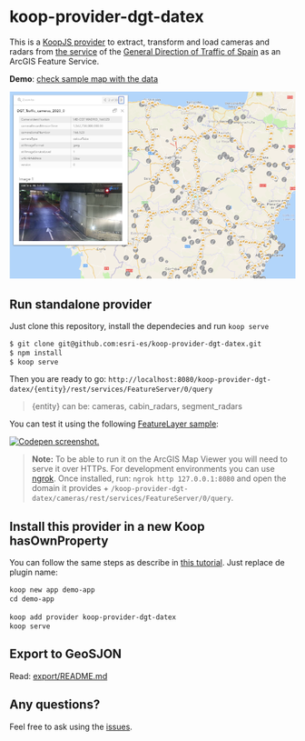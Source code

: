 # koop-provider-dgt-datex

This is a [KoopJS provider](https://koopjs.github.io/docs/available-plugins/providers) to extract, transform and load cameras and radars from [the service](http://infocar.dgt.es/datex2/dgt/CCTVSiteTablePublication/all/content.xml) of the [General Direction of Traffic of Spain](http://www.dgt.es/es/) as an ArcGIS Feature Service.

**Demo**: [check sample map with the data](https://www.arcgis.com/apps/mapviewer/index.html?webmap=23faaa6b821946ea8b7257a6afc83e00)

[![Screenshot](./_media/screenshot_dgt.png)](https://www.arcgis.com/apps/mapviewer/index.html?webmap=23faaa6b821946ea8b7257a6afc83e00)

## Run standalone provider

Just clone this repository, install the dependecies and run `koop serve`

```
$ git clone git@github.com:esri-es/koop-provider-dgt-datex.git
$ npm install
$ koop serve
```

Then you are ready to go: `http://localhost:8080/koop-provider-dgt-datex/{entity}/rest/services/FeatureServer/0/query`

> {entity} can be: cameras, cabin_radars, segment_radars

You can test it using the following [FeatureLayer sample](https://codepen.io/hhkaos/pen/WNwVMpY?editors=1000):

[![Codepen screenshot](https://user-images.githubusercontent.com/826965/95006971-6fcbd100-060a-11eb-981b-824ea6dc8794.png).](https://codepen.io/hhkaos/pen/WNwVMpY?editors=1000)

> **Note:** To be able to run it on the ArcGIS Map Viewer you will need to serve it over HTTPs. For development environments you can use [ngrok](https://ngrok.com/). Once installed, run: `ngrok http 127.0.0.1:8080` and open the domain it provides + `/koop-provider-dgt-datex/cameras/rest/services/FeatureServer/0/query`.

## Install this provider in a new Koop hasOwnProperty

You can follow the same steps as describe in [this tutorial](https://gist.github.com/hhkaos/d842a8a30626e0cf48e3834017879f42#demo-2-install-and-secure-a-pass-through-provider). Just replace de plugin name:

```
koop new app demo-app
cd demo-app

koop add provider koop-provider-dgt-datex
koop serve
```

## Export to GeoSJON

Read: [export/README.md](./export/README.md)

## Any questions?

Feel free to ask using the [issues](https://github.com/esri-es/koop-provider-dgt-datex/issues).
